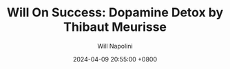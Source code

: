 ---
title: "Will On Success: Dopamine Detox by Thibaut Meurisse"
author: Will Napolini
date: 2024-04-09 20:55:00 +0800
categories: [Mindset, Book-summaries]
tags:
  [
    dopamine-detox,
    thibaut-meurisse,
    self-improvement,
    stress-relief,
    mental-health,
    addiction,
    neurochemistry,
    mindfulness,
    brain-science,
    happiness,
    anxiety,
    serotonin,
    oxytocin,
    endorphins,
    brain-health,
    natural-highs,
    neurotransmitters
  ]
image: https://pbs.twimg.com/media/GO1lEEUWIAAv70y?format=jpg&name=large
alt: "Will On Success: Dopamine Detox by Thibaut Meurisse"
fallback:
  -
  # Replace with the URL of your backup image
  -
  # Replace with the URL of your backup image
---